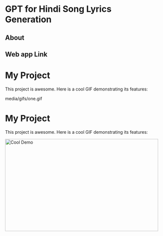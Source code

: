 # GPT for Hindi Song Lyrics Generation

## About

## Web app Link

# My Project

This project is awesome. Here is a cool GIF demonstrating its features:

<!-- ![Cool Demo](https://github.com/adityapande1/lyrics-gpt/blob/main/media/gifs/four.gif) -->


media/gifs/one.gif


# My Project

This project is awesome. Here is a cool GIF demonstrating its features:

<img src="https://github.com/username/repo/blob/main/cool-demo.gif" alt="Cool Demo" width="500" height="300">
